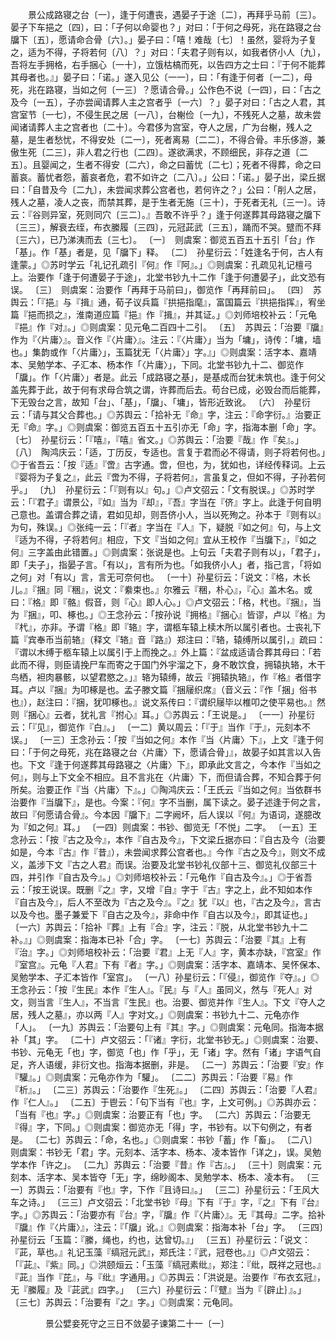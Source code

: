 <!-- { "loadSidebar": true } -->
　　景公成路寝之台〔一〕，逢于何遭丧，遇晏子于途〔二〕，再拜乎马前〔三〕。晏子下车挹之〔四〕，曰：「子何以命婴也？」对曰：「于何之母死，兆在路寝之台牖下〔五〕，愿请命合骨〔六〕。」晏子曰：「嘻！难哉〔七〕！虽然，婴将为子复之，适为不得，子将若何〔八〕？」对曰：「夫君子则有以，如我者侪小人〔九〕，吾将左手拥格，右手捆心〔一十〕，立饿枯槁而死，以告四方之士曰：『于何不能葬其母者也。』」晏子曰：「诺。」遂入见公〔一一〕，曰：「有逢于何者〔一二〕，母死，兆在路寝，当如之何〔一三〕？愿请合骨。」公作色不说〔一四〕，曰：「古之及今〔一五〕，子亦尝闻请葬人主之宫者乎〔一六〕？」晏子对曰：「古之人君，其宫室节〔一七〕，不侵生民之居〔一八〕，台榭俭〔一九〕，不残死人之墓，故未尝闻诸请葬人主之宫者也〔二十〕。今君侈为宫室，夺人之居，广为台榭，残人之墓，是生者愁忧，不得安处〔二一〕，死者离易〔二二〕，不得合骨。丰乐侈游，兼傲生死〔二三〕，非人君之行也〔二四〕。遂欲满求，不顾细民，非存之道〔二五〕。且婴闻之，生者不得安〔二六〕，命之曰蓄忧〔二七〕；死者不得葬，命之曰蓄哀。蓄忧者怨，蓄哀者危，君不如许之〔二八〕。」公曰：「诺。」晏子出，梁丘据曰：「自昔及今〔二九〕，未尝闻求葬公宫者也，若何许之？」公曰：「削人之居，残人之墓，凌人之丧，而禁其葬，是于生者无施〔三十〕，于死者无礼〔三一〕。诗云：『谷则异室，死则同穴〔三二〕。』吾敢不许乎？」逢于何遂葬其母路寝之牖下〔三三〕，解衰去绖，布衣縢履〔三四〕，元冠茈武〔三五〕，踊而不哭。躄而不拜〔三六〕，已乃涕洟而去〔三七〕。
〔一〕　则虞案：御览五百五十五引「台」作「基」。作「基」者是，见「牖下」释。
〔二〕　孙星衍云：「姓逢名于何，古人有逢蒙。」◎苏时学云「礼记孔疏引『何』作『阿』。」◎则虞案：孔疏见礼记檀弓上。治要作「逢于何遭晏子于途」，北堂书钞九十二作「逢于何遭晏子」，此文恐有误。
〔三〕　则虞案：治要作「再拜于马前曰」，御览作「再拜前曰」。
〔四〕　苏舆云：「『挹』与『揖』通，荀子议兵篇『拱挹指麾』，富国篇云『拱挹指挥』，宥坐篇『挹而损之』，淮南道应篇『挹』作『揖』，并其证。」◎刘师培校补云：「元龟『挹』作『对』。」◎则虞案：见元龟二百四十二引。
〔五〕　苏舆云：「治要『牖』作为『〈片庸〉』。音义作『〈片庸〉』。注云：『〈片庸〉」当为「墉」，诗传：「墉，墙也。」集韵或作「〈片庸〉」，玉篇犹无「〈片庸〉」字。』」◎则虞案：活字本、嘉靖本、吴勉学本、子汇本、杨本作「〈片庸〉」，下同。北堂书钞九十二、御览作「牖」。作「〈片庸〉」者是。此云「成路寝之基」，是基成而台犹未筑也。逢于何父盖先葬于此，故于何有求母合筑之谓，许葬而后去。苟台已成，必毁台而后能葬，下无毁台之言，故知「台」、「基」，「牖」、「墉」，皆形近致讹。
〔六〕　孙星衍云：「请与其父合葬也。」◎苏舆云：「拾补无『命』字，注云：『命字衍。』治要正无『命』字。」◎则虞案：御览五百五十五引亦无「命」字，指海本删「命」字。
〔七〕　孙星衍云：「『嘻』，『嘻』省文。」◎苏舆云：「治要『哉』作『矣』。」
〔八〕　陶鸿庆云：「适，丁历反，专适也。言复于君而必不得请，则子将若何也。」◎于省吾云：「按『适』『啻』古字通。啻，但也，为，犹如也，详经传释词。上云『婴将为子复之』，此云『啻为不得，子将若何』，言虽复之，但如不得，子孙若何乎。」
〔九〕　孙星衍云：「『则有以』句。」◎卢文弨云：「文有脱误。」◎苏时学云：「『君子』谓景公，『如』当为『却』，『吾』字当在『侪』字上。此逢于何自明己意也。盖谓合葬之请，君如见却，则吾侪小人，当以死殉之。孙本于『则有以』为句，殊误。」◎张纯一云：「『者』字当在『人』下，疑脱『如之何』句，与上文『适为不得，子将若何』相应，下文『当如之何』宜从王校作『当牖下』，『如之何』三字盖由此错置。」◎则虞案：张说是也。上句云「夫君子则有以」，「君子」，即「夫子」，指晏子言。「有以」，言有所为也。「如我侪小人」者，指己言，「将如之何」对「有以」言，言无可奈何也。
〔一十〕孙星衍云：「说文：『格，木长儿。』『捆』同『稇』，说文：『絭束也。』尔雅云『稇，朴心』，『心』盖木名。或曰：『格』即『骼』假音，则『心』即人心。」◎卢文弨云：「格，杙也。『捆』，当为『捆』，叩、椓也。」◎王念孙云：「按孙说『拥格』『捆心』皆谬，卢以『格』为『杙』，亦非。予谓『格』即『辂』字，谓柩车辕上椟木所以属引者也。士丧礼下篇『宾奉币当前辂』（释文『辂』音『路』）郑注曰：『辂，辕缚所以属引，』疏曰：『谓以木缚于柩车辕上以属引于上而挽之。』外上篇：『盆成适请合葬其母曰：「若此而不得，则臣请挽尸车而寄之于国门外宇溜之下，身不敢饮食，拥辕执辂，木干鸟栖，袒肉暴骸，以望君愍之。」』辂为辕缚，故云『拥辕执辂』，作『格』者借字耳。卢以『捆』为叩椓是也。孟子滕文篇『捆屦织席』（音义云：『作「捆」俗书也』），赵注曰：『捆，犹叩椓也。』说文系传曰：『谓织屦毕以椎叩之使平易也。』然则『捆心』云者，犹礼言『拊心』耳。」◎苏舆云：「王说是。」
〔一一〕孙星衍云：「『见』，御览作『白』。」
〔一二〕黄以周云：「『于』当作『于』，元刻本不误。」
〔一三〕王念孙云：「按『当如之何』本作『当〈片庸〉下』，上文『逢于何曰：「于何之母死，兆在路寝之台〈片庸〉下，愿请合骨」』，故晏子如其言以入告也。下文『逢于何遂葬其母路寝之〈片庸〉下』，即承此文言之，今本作『当如之何』，则与上下文全不相应。且不言兆在〈片庸〉下，而但请合葬，不知合葬于何所矣。治要正作『当〈片庸〉下』。」◎陶鸿庆云：「王氏云『当如之何』当依群书治要作『当牖下』，是也。今案：『何』字不当删，属下读之。晏子述逢于何之言，故曰『何愿请合骨』。今本因『牖下』二字阙坏，后人误以『何』为语词，遂臆改为『如之何』耳。」
〔一四〕则虞案：书钞、御览无「不悦」二字。
〔一五〕王念孙云：「按『古之及今』，本作『自古及今』，下文梁丘据亦曰：『自古及今（治要如是，今本『古』作『昔』），未尝闻求葬公宫者也。』今作『古之及今』，则文不成义，盖涉下文『古之人君』而误。治要及北堂书钞礼仪部十三、御览礼仪部三十四，并引作『自古及今』。」◎刘师培校补云：「元龟作『自古及今』。」◎于省吾云：「按王说误。既删『之』字，又增『自』字于『古』字之上，此不知如本作『自古及今』，后人不至改为『古之及今』。『之』犹『以』也，『古之及今』，言古以及今也。墨子兼爱下『自古之及今』，非命中作『自古以及今』，即其证也。」
〔一六〕苏舆云：「拾补『葬』上有『合』字，注云：『脱，从北堂书钞九十二补。』」◎则虞案：指海本已补「合」字。
〔一七〕苏舆云：「治要『其』上有『治』字。」◎刘师培校补云：「治要『君』上无『人』字，黄本亦缺，『宫室』作『室宫』。元龟『人君』下有『者』字。」◎则虞案：活字本、嘉靖本、吴怀保本、吴勉学本、子汇本皆作「室宫」。
〔一八〕孙星衍云：「『侵』，御览作『夺』。」◎王念孙云：「按『生民』本作『生人』。『民』与『人』虽同义，然与『死人』对文，则当言『生人』，不当言『生民』也。治要、御览并作『生人』。下文『夺人之居，残人之墓』，亦以两『人』字对文。」◎则虞案：书钞九十二、元龟亦作「人」。
〔一九〕苏舆云：「治要句上有『其』字。」◎则虞案：元龟同。指海本据补「其」字。
〔二十〕卢文弨云：「『诸』字衍，北堂书钞无。」◎则虞案：治要、书钞、元龟无「也」字，御览「也」作「乎」，无「诸」字。然有「诸」字语气自足，齐人语缓，非衍文也。指海本据删，非是。
〔二一〕苏舆云：「治要『安』作『驩』。」◎则虞案：元龟亦作为「驩」。
〔二二〕苏舆云：「治要『易』作『析』。」
〔二三〕苏舆云：「治要作『生死』。」
〔二四〕苏舆云：「治要『人君』作『仁人』。」
〔二五〕于鬯云：「句下当有『也』字，上文可例。」◎苏舆亦云：「当有『也』字。」◎则虞案：治要正有「也」字。
〔二六〕苏舆云：「治要无『得』字，下同。」◎则虞案：御览亦无「得」字，书钞有。以下句例之，有者是。
〔二七〕苏舆云：「命，名也。」◎则虞案：书钞「蓄」作「畜」。
〔二八〕则虞案：书钞无「君」字。元刻本、活字本、杨本、凌本皆作「详之」，误。吴勉学本作「许之」。
〔二九〕苏舆云：「治要『昔』作『古』。」
〔三十〕则虞案：元刻本、活字本、吴本皆夺「无」字，绵眇阁本、吴勉学本、杨本、凌本有。
〔三一〕苏舆云：「治要有『也』字，下作『且诗曰』。」
〔三二〕孙星衍云：「王风大车之诗。」
〔三三〕卢文弨云：「北堂书钞『母』下有『于』字，『之』下有『台』字。」◎苏舆云：「治要亦有『台』字，『牖』作『〈片庸〉』。无『其母』二字。拾补『牖』作『〈片庸〉』，注云：『「牖」讹。』◎则虞案：指海本补「台」字。
〔三四〕孙星衍云「玉篇：『縢，绳也，约也，达曾切。』」
〔三五〕孙星衍云：「说文：『茈，草也。』礼记玉藻『缟冠元武』，郑氏注：『武，冠卷也。』」◎卢文弨云：「『茈』、『紫』同。」◎洪颐烜云：「玉藻『缟冠素纰』，郑注：『纰，既祥之冠也。』『茈』当作『芘』，与『纰』字通用。」◎苏舆云：「洪说是。治要作『布衣玄冠』，无『縢履』及『茈武』四字。」
〔三六〕孙星衍云：「『躄』当为『｛辟止｝』。」
〔三七〕苏舆云：「治要有『之』字。」◎则虞案：元龟同。



　　　　景公嬖妾死守之三日不敛晏子谏第二十一〔一〕
